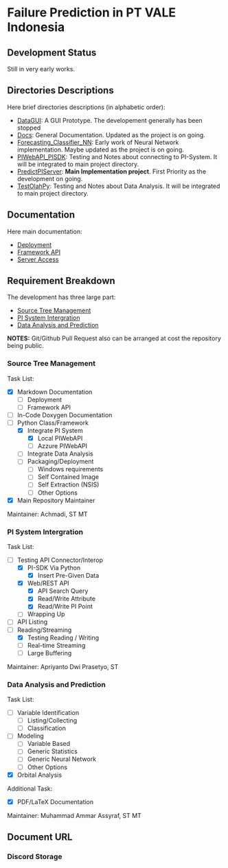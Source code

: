 # Failure Prediction in PT VALE Indonesia

## Development Status

Still in very early works.

## Directories Descriptions

Here brief directories descriptions (in alphabetic order):
- [DataGUI](https://github.com/mekatronik-achmadi/Predict-CBM/tree/main/Vale/DataGUI): A GUI Prototype. The developement generally has been stopped
- [Docs](https://github.com/mekatronik-achmadi/Predict-CBM/tree/main/Vale/Docs): General Documentation. Updated as the project is on going.
- [Forecasting_Classifier_NN](https://github.com/mekatronik-achmadi/Predict-CBM/tree/main/Vale/Forecasting_Classifier_NN): Early work of Neural Network implementation. Maybe updated as the project is on going.
- [PIWebAPI_PISDK](https://github.com/mekatronik-achmadi/Predict-CBM/tree/main/Vale/PIWebAPI_PISDK): Testing and Notes about connecting to PI-System. It will be integrated to main project directory.
- [PredictPIServer](https://github.com/mekatronik-achmadi/Predict-CBM/tree/main/Vale/PredictPIServer): **Main Implementation project**. First Priority as the development on going.
- [TestOlahPy](https://github.com/mekatronik-achmadi/Predict-CBM/tree/main/Vale/TestOlahPy): Testing and Notes about Data Analysis. It will be integrated to main project directory.

## Documentation

Here main documentation:

- [Deployment](https://github.com/mekatronik-achmadi/Predict-CBM/blob/main/Vale/PredictPIServer/deployment.md)
- [Framework API](https://github.com/mekatronik-achmadi/Predict-CBM/blob/main/Vale/PredictPIServer/python_api.md)
- [Server Access](https://github.com/mekatronik-achmadi/Predict-CBM/blob/main/Vale/PredictPIServer/server_access.md)

## Requirement Breakdown

The development has three large part:
- [Source Tree Management](#source-tree-management)
- [PI System Intergration](#pi-system-intergration)
- [Data Analysis and Prediction](#data-analysis-and-prediction)

**NOTES:** Git/Github Pull Request also can be arranged at cost the repository being public.

### Source Tree Management

Task List:
- [x] Markdown Documentation
    - [ ] Deployment
    - [ ] Framework API
- [ ] In-Code Doxygen Documentation
- [ ] Python Class/Framework
    - [x] Integrate PI System
        - [x] Local PIWebAPI
        - [ ] Azzure PIWebAPI
    - [ ] Integrate Data Analysis
    - [ ] Packaging/Deployment
        - [ ] Windows requirements
        - [ ] Self Contained Image
        - [ ] Self Extraction (NSIS)
        - [ ] Other Options
- [x] Main Repository Maintainer

Maintainer: Achmadi, ST MT

### PI System Intergration

Task List:
- [ ] Testing API Connector/Interop
    - [x] PI-SDK Via Python
        - [x] Insert Pre-Given Data
    - [x] Web/REST API
        - [x] API Search Query
        - [x] Read/Write Attribute
        - [x] Read/Write PI Point
    - [ ] Wrapping Up
- [ ] API Listing
- [ ] Reading/Streaming
    - [x] Testing Reading / Writing
    - [ ] Real-time Streaming
    - [ ] Large Buffering

Maintainer: Apriyanto Dwi Prasetyo, ST

### Data Analysis and Prediction

Task List:
- [ ] Variable Identification
    - [ ] Listing/Collecting
    - [ ] Classification
- [ ] Modeling
    - [ ] Variable Based
    - [ ] Generic Statistics
    - [ ] Generic Neural Network
    - [ ] Other Options
- [x] Orbital Analysis

Additional Task:
- [x] PDF/LaTeX Documentation

Maintainer: Muhammad Ammar Assyraf, ST MT

## Document URL

### Discord Storage

